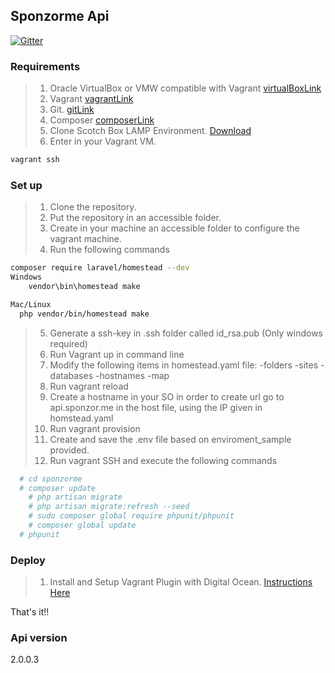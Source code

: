 ## Sponzorme Api
[![Gitter](https://img.shields.io/gitter/room/freecad/freecad.svg)](https://gitter.im/sponzorme/Lobby?utm_source=share-link&utm_medium=link&utm_campaign=share-link)

### Requirements

> 1. Oracle VirtualBox or VMW compatible with Vagrant [virtualBoxLink]
> 2. Vagrant [vagrantLink]
> 3. Git. [gitLink]
> 4. Composer [composerLink]
> 5. Clone Scotch Box LAMP Environment. [Download](https://github.com/scotch-io/scotch-box)
> 6. Enter in your Vagrant VM.
```sh
vagrant ssh
```

### Set up

> 1. Clone the repository.
> 2. Put the repository in an accessible folder.
> 3. Create in your machine an accessible folder to configure the vagrant machine.
> 4. Run the following commands
```sh
composer require laravel/homestead --dev  
Windows
	vendor\bin\homestead make

Mac/Linux
  php vendor/bin/homestead make
```
> 5. Generate a ssh-key in .ssh folder called id_rsa.pub (Only windows required)
> 6. Run Vagrant up in command line
> 7. Modify the following items in homestead.yaml file:
  -folders
  -sites
  -databases
  -hostnames
  -map
> 8. Run vagrant reload
> 9. Create a hostname in your SO in order to create url go to api.sponzor.me in the host file, using the IP given in homstead.yaml
> 10. Run vagrant provision
> 11. Create and save the .env file based on enviroment_sample provided.
> 12. Run vagrant SSH and execute the following commands
```sh
  # cd sponzorme
  # composer update
	# php artisan migrate
	# php artisan migrate:refresh --seed
	# sudo composer global require phpunit/phpunit
	# composer global update
  # phpunit
```

### Deploy

> 1. Install and Setup Vagrant Plugin with Digital Ocean. [Instructions Here](https://github.com/devopsgroup-io/vagrant-digitalocean)

That's it!!


### Api version

2.0.0.3

[virtualBoxLink]: https://www.virtualbox.org/

[vagrantLink]: https://www.vagrantup.com/downloads.html

[gitLink]: http://git-scm.com/

[composerLink]: https://getcomposer.org/
